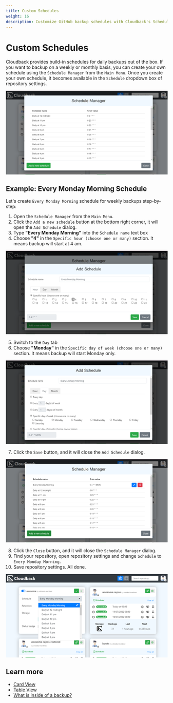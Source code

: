 ```yaml
---
title: Custom Schedules
weight: 16
description: Customize GitHub backup schedules with Cloudback's Schedule Manager
---
```


# Custom Schedules

Cloudback provides build-in schedules for daily backups out of the box. If you want to backup on a weekly or monthly basis, you can create your own schedule using the `Schedule Manager` from the `Main Menu`. Once you create your own schedule, it becomes available in the `Schedule` dropdown box of repository settings.

<img src="/static/features/custom-schedule-1.png" alt="Card View"/>

## Example: Every Monday Morning Schedule

Let's create `Every Monday Morning` schedule for weekly backups step-by-step:

1. Open the `Schedule Manager` from the `Main Menu`.
2. Click the `Add a new schedule` button at the bottom right corner, it will open the `Add Schedule` dialog.
3. Type **"Every Monday Morning"** into the `Schedule name` text box
4. Choose **"4"** in the `Specific hour (choose one or many)` section. It means backup will start at 4 am.

<img src="/static/features/custom-schedule-2.png" alt="Card View"/>

5. Switch to the `Day` tab
6. Choose **"Monday"** in the `Specific day of week (choose one or many)` section. It means backup will start Monday only.

<img src="/static/features/custom-schedule-3.png" alt="Card View"/>

7. Click the `Save` button, and it will close the `Add Schedule` dialog.

<img src="/static/features/custom-schedule-4.png" alt="Card View"/>

8. Click the `Close` button, and it will close the `Schedule Manager` dialog.
9. Find your repository, open repository settings and change `Schedule` to `Every Monday Morning`.
10. Save repository settings. All done.

<img src="/static/features/custom-schedule-5.png" alt="Card View"/>

## Learn more

- [Card View](/features/card-view)
- [Table View](/features/table-view)
- [What is inside of a backup?](/features/metadata)
